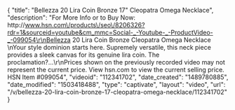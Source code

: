 {
    "title": "Bellezza 20 Lira Coin Bronze 17\" Cleopatra Omega Necklace",
    "description": "For More Info or to Buy Now: http:\/\/www.hsn.com\/products\/seo\/8206326?rdr=1&sourceid=youtube&cm_mmc=Social-_-Youtube-_-ProductVideo-_-099054\r\nBellezza 20 Lira Coin Bronze Cleopatra Omega Necklace \nYour style dominion starts here. Supremely versatile, this neck piece provides a sleek canvas for its genuine lira coin. The proclamation?...\r\nPrices shown on the previously recorded video may not represent the current price.  View hsn.com to view the current selling price. HSN Item #099054",
    "videoid": "112341702",
    "date_created": "1489780885",
    "date_modified": "1503418488",
    "type": "captivate",
    "layout": "video",
    "url": "\/v\/bellezza-20-lira-coin-bronze-17-cleopatra-omega-necklace\/112341702"
}